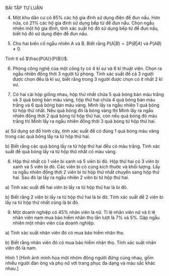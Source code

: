 BÀI TẬP TỰ LUẬN

4. Một khu dân cư có 85% các hộ gia đình sử dụng điện để đun nấu. Hơn nữa, có 21% các hộ gia đình sử dụng bếp từ để đun nấu. Chọn ngẫu nhiên một hộ gia đình, tính xác suất hộ đó sử dụng bếp từ để đun nấu, biết hộ đó sử dụng điện để đun nấu.

5. Cho hai biến cố ngẫu nhiên A và B. Biết rằng $P(A|B) = 2P(B|A)$ và $P(AB) \neq 0$.

Tính tỉ số $\frac{P(A)}{P(B)}$.

6. Phòng công nghệ của một công ty có 4 kĩ sư và 6 kĩ thuật viên. Chọn ra ngẫu nhiên đồng thời 3 người từ phòng. Tính xác suất để cả 3 người được chọn đều là kĩ sư, biết rằng trong 3 người được chọn có ít nhất 2 kĩ sư.

7. Có hai cái hộp giống nhau, hộp thứ nhất chứa 5 quả bóng bàn màu trắng và 3 quả bóng bàn màu vàng, hộp thứ hai chứa 4 quả bóng bàn màu trắng và 6 quả bóng bàn màu vàng. Minh lấy ra ngẫu nhiên 1 quả bóng từ hộp thứ nhất. Nếu quả bóng đó là bóng vàng thì Minh lấy ra ngẫu nhiên đồng thời 2 quả bóng từ hộp thứ hai, còn nếu quả bóng đó màu trắng thì Minh lấy ra ngẫu nhiên đồng thời 3 quả bóng từ hộp thứ hai.

a) Sử dụng sơ đồ hình cây, tính xác suất để có đúng 1 quả bóng màu vàng trong các quả bóng lấy ra từ hộp thứ hai.

b) Biết rằng các quả bóng lấy ra từ hộp thứ hai đều có màu trắng. Tính xác suất để quả bóng lấy ra từ hộp thứ nhất có màu vàng.

8. Hộp thứ nhất có 1 viên bi xanh và 5 viên bi đỏ. Hộp thứ hai có 3 viên bi xanh và 5 viên bi đỏ. Các viên bi có cùng kích thước và khối lượng. Lấy ra ngẫu nhiên đồng thời 2 viên bi từ hộp thứ nhất chuyển sang hộp thứ hai. Sau đó lại lấy ra ngẫu nhiên 2 viên bi từ hộp thứ hai.

a) Tính xác suất để hai viên bi lấy ra từ hộp thứ hai là bi đỏ.

b) Biết rằng 2 viên bi lấy ra từ hộp thứ hai là bi đỏ. Tính xác suất để 2 viên bi lấy ra từ hộp thứ nhất cũng là bi đỏ.

9. Một doanh nghiệp có 45% nhân viên là nữ. Tỉ lệ nhân viên nữ và tỉ lệ nhân viên nam mua bảo hiểm nhân thọ lần lượt là 7% và 5%. Gặp ngẫu nhiên một nhân viên của doanh nghiệp.

a) Tính xác suất nhân viên đó có mua bảo hiểm nhân thọ.

b) Biết rằng nhân viên đó có mua bảo hiểm nhân thọ. Tính xác suất nhân viên đó là nam.

Hình 1
[Hình ảnh minh họa một nhóm đông người đứng cùng nhau, gồm nhiều người đàn ông và phụ nữ với trang phục đa dạng và màu sắc khác nhau.]